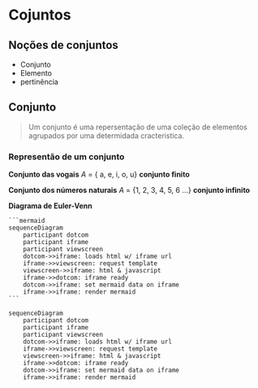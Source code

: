 # Cojuntos

## Noções de conjuntos 
  - Conjunto 
  - Elemento 
  - pertinência 

## Conjunto 
  
> Um conjunto é uma repersentação de uma coleção de 
  elementos agrupados por uma determidada cracteristica.

### Representão de um conjunto 

**Conjunto das vogais**
  $A$ = { a, e, i, o, u} **conjunto finito**

**Conjunto dos números naturais**
  $A$ = {1, 2, 3, 4, 5, 6 ...} **conjunto infinito**

**Diagrama de Euler-Venn**


````
```mermaid
sequenceDiagram
    participant dotcom
    participant iframe
    participant viewscreen
    dotcom->>iframe: loads html w/ iframe url
    iframe->>viewscreen: request template
    viewscreen->>iframe: html & javascript
    iframe->>dotcom: iframe ready
    dotcom->>iframe: set mermaid data on iframe
    iframe->>iframe: render mermaid
```
````

```mermaid
sequenceDiagram
    participant dotcom
    participant iframe
    participant viewscreen
    dotcom->>iframe: loads html w/ iframe url
    iframe->>viewscreen: request template
    viewscreen->>iframe: html & javascript
    iframe->>dotcom: iframe ready
    dotcom->>iframe: set mermaid data on iframe
    iframe->>iframe: render mermaid
```

  
